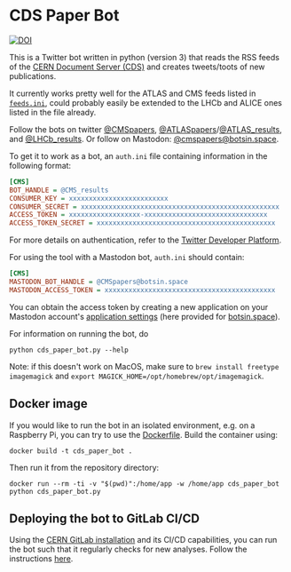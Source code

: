 # CDS Paper Bot

[![DOI](https://zenodo.org/badge/100429308.svg)](https://doi.org/10.5281/zenodo.1203624)

This is a Twitter bot written in python (version 3) that reads the RSS feeds of the [CERN Document Server (CDS)](https://cds.cern.ch/) and creates tweets/toots of new publications.

It currently works pretty well for the ATLAS and CMS feeds listed in [`feeds.ini`](../blob/master/feeds.ini), could probably easily be extended to the LHCb and ALICE ones listed in the file already.

Follow the bots on twitter [@CMSpapers](https://twitter.com/CMSpapers), [@ATLASpapers](https://twitter.com/ATLASpapers)/[@ATLAS_results](https://twitter.com/ATLAS_results), and [@LHCb_results](https://twitter.com/LHCb_results). Or follow on Mastodon: [@cmspapers@botsin.space](https://botsin.space/@CMSpapers).

To get it to work as a bot, an `auth.ini` file containing information in the following format:

```ini
[CMS]
BOT_HANDLE = @CMS_results
CONSUMER_KEY = xxxxxxxxxxxxxxxxxxxxxxxxx
CONSUMER_SECRET = xxxxxxxxxxxxxxxxxxxxxxxxxxxxxxxxxxxxxxxxxxxxxxxxxx
ACCESS_TOKEN = xxxxxxxxxxxxxxxxxx-xxxxxxxxxxxxxxxxxxxxxxxxxxxxxxx
ACCESS_TOKEN_SECRET = xxxxxxxxxxxxxxxxxxxxxxxxxxxxxxxxxxxxxxxxxxxxx
```

For more details on authentication, refer to the [Twitter Developer Platform](https://developer.twitter.com/).

For using the tool with a Mastodon bot, `auth.ini` should contain:

```ini
[CMS]
MASTODON_BOT_HANDLE = @CMSpapers@botsin.space
MASTODON_ACCESS_TOKEN = xxxxxxxxxxxxxxxxxxxxxxxxxxxxxxxxxxxxxxxxxxx
```

You can obtain the access token by creating a new application on your Mastodon account's
[application settings](https://botsin.space/settings/applications)
(here provided for [botsin.space](https://botsin.space/)).

For information on running the bot, do

```shell
python cds_paper_bot.py --help
```

Note: if this doesn't work on MacOS, make sure to `brew install freetype imagemagick`
and `export MAGICK_HOME=/opt/homebrew/opt/imagemagick`.

## Docker image

If you would like to run the bot in an isolated environment, e.g. on a Raspberry Pi, you can try to use the [Dockerfile](Dockerfile).
Build the container using:

```shell
docker build -t cds_paper_bot .
```

Then run it from the repository directory:

```shell
docker run --rm -ti -v "$(pwd)":/home/app -w /home/app cds_paper_bot python cds_paper_bot.py
```

## Deploying the bot to GitLab CI/CD

Using the [CERN GitLab installation](https://gitlab.cern.ch) and its CI/CD capabilities, you can run the bot such that it regularly checks for new analyses. Follow the instructions [here](GitLabCI.md).
